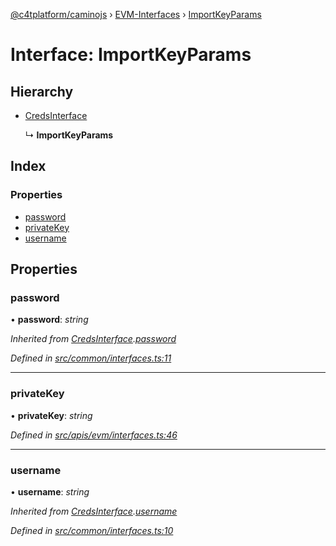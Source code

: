 [@c4tplatform/caminojs](../api.md) › [EVM-Interfaces](../modules/evm_interfaces.md) › [ImportKeyParams](evm_interfaces.importkeyparams.md)

# Interface: ImportKeyParams

## Hierarchy

* [CredsInterface](common_interfaces.credsinterface.md)

  ↳ **ImportKeyParams**

## Index

### Properties

* [password](evm_interfaces.importkeyparams.md#password)
* [privateKey](evm_interfaces.importkeyparams.md#privatekey)
* [username](evm_interfaces.importkeyparams.md#username)

## Properties

###  password

• **password**: *string*

*Inherited from [CredsInterface](common_interfaces.credsinterface.md).[password](common_interfaces.credsinterface.md#password)*

*Defined in [src/common/interfaces.ts:11](https://github.com/chain4travel/caminojs/blob/ac57b5af/src/common/interfaces.ts#L11)*

___

###  privateKey

• **privateKey**: *string*

*Defined in [src/apis/evm/interfaces.ts:46](https://github.com/chain4travel/caminojs/blob/ac57b5af/src/apis/evm/interfaces.ts#L46)*

___

###  username

• **username**: *string*

*Inherited from [CredsInterface](common_interfaces.credsinterface.md).[username](common_interfaces.credsinterface.md#username)*

*Defined in [src/common/interfaces.ts:10](https://github.com/chain4travel/caminojs/blob/ac57b5af/src/common/interfaces.ts#L10)*
